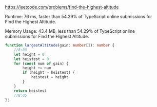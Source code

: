 https://leetcode.com/problems/find-the-highest-altitude



Runtime: 76 ms, faster than 54.29% of TypeScript online submissions for Find the Highest Altitude.

Memory Usage: 43.4 MB, less than 54.29% of TypeScript online submissions for Find the Highest Altitude.



```typescript
function largestAltitude(gain: number[]): number {
    //8:03
    let height = 0
    let heistest = 0
    for (const num of gain) {
        height += num
        if (height > heistest) {
            heistest = height
        }
    }
    return heistest
    //8:05
};
```
